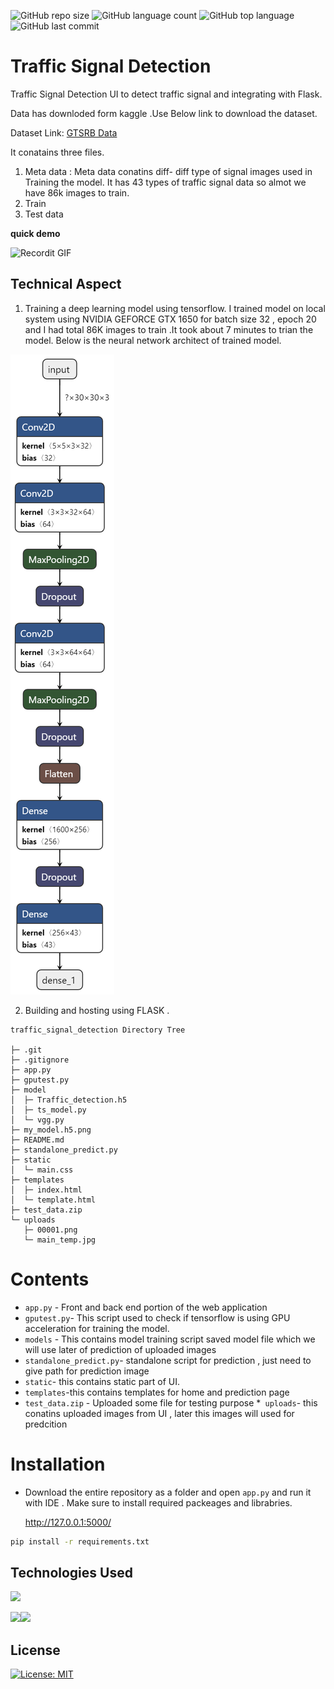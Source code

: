 
![GitHub repo size](https://img.shields.io/github/repo-size/Uttam580/Traffic_Signal_Detection?style=plastic)
![GitHub language count](https://img.shields.io/github/languages/count/Uttam580/Traffic_Signal_Detection?style=plastic)
![GitHub top language](https://img.shields.io/github/languages/top/Uttam580/Traffic_Signal_Detection?style=plastic)
![GitHub last commit](https://img.shields.io/github/last-commit/Uttam580/Traffic_Signal_Detection?color=red&style=plastic)


# Traffic Signal Detection 

  Traffic Signal Detection UI to detect traffic signal and integrating with Flask.

  Data has downloded form kaggle .Use Below link to download the dataset. 

  <p>Dataset Link: <a href="https://www.kaggle.com/meowmeowmeowmeowmeow/gtsrb-german-traffic-sign">GTSRB Data </a></p>

  It conatains three files.


  1. Meta data : Meta data conatins diff- diff type of signal images used in Training the model. It has 43 types of traffic signal data so almot we have 86k images to train.
  2. Train
  3. Test data

  
**quick demo**

![Recordit GIF](http://g.recordit.co/oYi4PX5Lq1.gif)

## Technical Aspect

1. Training a deep learning model using tensorflow. I trained model on local system using NVIDIA GEFORCE GTX 1650 for batch size 32 , epoch 20 and I had total 86K images to train .It took about 7 minutes to trian the model.
Below is the neural network architect of trained model.

![Network Images](https://github.com/Uttam580/Traffic_Signal_Detection/blob/master/my_model.h5.png)

2. Building and hosting using FLASK .


```
traffic_signal_detection Directory Tree

├─ .git
├─ .gitignore
├─ app.py
├─ gputest.py
├─ model
│  ├─ Traffic_detection.h5
│  ├─ ts_model.py
│  └─ vgg.py
├─ my_model.h5.png
├─ README.md
├─ standalone_predict.py
├─ static
│  └─ main.css
├─ templates
│  ├─ index.html
│  └─ template.html
├─ test_data.zip
└─ uploads
   ├─ 00001.png
   └─ main_temp.jpg

```

# Contents

* ```app.py``` - Front and back end portion of the web application 
* ```gputest.py```-  This script used to check if tensorflow is using GPU acceleration for training the model.
* ```models``` - This contains model training script  saved model file which we will use later of prediction of   uploaded images 
* ```standalone_predict.py```- standalone script for prediction , just need to give path for prediction image
* ```static```- this contains static part of UI.
* ```templates```-this contains templates for home and prediction page
* ```test_data.zip``` - Uploaded some file for testing purpose 
*``` uploads```- this conatins uploaded images  from UI , later this images will used for predcition


# Installation

* Download the entire repository as a folder and open ```app.py``` and run it with IDE .
  Make sure to install  required packeages and librabries. 

   http://127.0.0.1:5000/
```bash
pip install -r requirements.txt
```

## Technologies Used

![](https://forthebadge.com/images/badges/made-with-python.svg)

[<img target="_blank" src="https://www.tensorflow.org/images/tf_logo_social.png" width=280>](https://www.tensorflow.org)[<img target="_blank" src="https://flask.palletsprojects.com/en/1.1.x/_images/flask-logo.png" width=170>](https://flask.palletsprojects.com/en/1.1.x/) 



## License
[![License: MIT](https://img.shields.io/badge/License-MIT-yellow.svg)](https://opensource.org/licenses/MIT)

